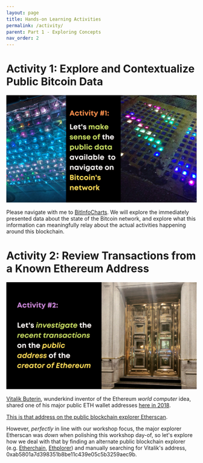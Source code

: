 ```yaml
---
layout: page
title: Hands-on Learning Activities
permalink: /activity/
parent: Part 1 - Exploring Concepts
nav_order: 2
---
```


# Activity 1: Explore and Contextualize Public Bitcoin Data

![Activity 1](figures/activity-1.png)
<br>

Please navigate with me to [BitInfoCharts](https://bitinfocharts.com/bitcoin/). We will explore the immediately presented data about the state of the Bitcoin network, and explore what this information can meaningfully relay about the actual activities happening around this blockchain.

# Activity 2: Review Transactions from a Known Ethereum Address

![Activity 2](figures/activity-2.png)
<br>

[Vitalik Buterin](https://en.wikipedia.org/wiki/Vitalik_Buterin), wunderkind inventor of the Ethereum *world computer* idea, shared one of his major public ETH wallet addresses [here in 2018](https://twitter.com/VitalikButerin/status/1050126908589887488).

[This is that address on the public blockchain explorer Etherscan](https://etherscan.io/address/0xab5801a7d398351b8be11c439e05c5b3259aec9b). 

However, *perfectly* in line with our workshop focus, the major explorer Etherscan was *down* when polishing this workshop day-of, so let's explore how we deal with that by finding an alternate public blockchain explorer (e.g. [Etherchain](https://etherchain.org/), [Ethplorer](https://ethplorer.io/)) and manually searching for Vitalik's address, 0xab5801a7d398351b8be11c439e05c5b3259aec9b.